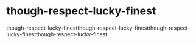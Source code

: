 # though-respect-lucky-finest
though-respect-lucky-finestthough-respect-lucky-finestthough-respect-lucky-finestthough-respect-lucky-finest
